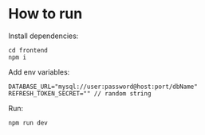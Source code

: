 # How to run

Install dependencies:
```
cd frontend
npm i
```

Add env variables:

```
DATABASE_URL="mysql://user:password@host:port/dbName"
REFRESH_TOKEN_SECRET="" // random string
```

Run:
```
npm run dev

```
